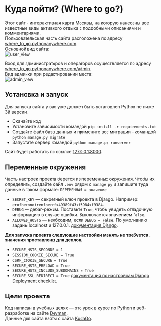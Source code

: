 ﻿# Куда пойти? (Where to go?)

Этот сайт - интерактивная карта Москвы, на которую нанесены все известные виды активного отдыха с подробными описаниями и комментариями.  
Пользовательская часть сайта расположена по адресу [where_to_go.pythonanywhere.com](https://where_to_go.pythonanywhere.com).  
Основной вид сайта:  
![user_view](https://github.com/mulchus/where_to_go/assets/111083714/4f6f4268-45b6-4e1c-b0fa-f45489ddc423)

Вход для администраторов и операторов осуществляется по адресу [where_to_go.pythonanywhere.com/admin](https://where_to_go.pythonanywhere.com/admin).  
Вид админки при редактировании места:  
![admin_view](https://github.com/mulchus/where_to_go/assets/111083714/136fffe9-5d92-42dd-ae42-3008d0998e42)


## Установка и запуск

Для запуска сайта у вас уже должен быть установлен Python не ниже 3й версии. 

- Скачайте код
- Установите зависимости командой `pip install -r requirements.txt`
- Создайте файл базы данных и примените все миграции - командой `python manage.py migrate`
- Запустите сервер командой `python manage.py runserver`

Сайт будет работать по ссылке [127.0.0.1:8000](http://127.0.0.1:8000).  


## Переменные окружения

Часть настроек проекта берётся из переменных окружения. Чтобы их определить, создайте файл `.env` рядом с `manage.py` и запишите туда данные в таком формате: `ПЕРЕМЕННАЯ = значение`:  
- `SECRET_KEY` — секретный ключ проекта в Django. Например: `erofheronoirenfoernfx49389f43xf3984xf9384`.  
- `DEBUG` — дебаг-режим. Поставьте `True`, чтобы увидеть отладочную информацию в случае ошибки. Выключается значением `False`.  
- `ALLOWED_HOSTS` — необходим, если `DEBUG = False`. По умолчанию заданы localhost и 127.0.0.1. [документация Django](https://docs.djangoproject.com/en/3.1/ref/settings/#allowed-hosts).

**Для запуска проекта следующие настройки менять не требуется, значения проставлены для деплоя.**  
- `SECURE_HSTS_SECONDS = 1` 
- `SESSION_COOKIE_SECURE = True`
- `CSRF_COOKIE_SECURE = True`
- `SECURE_HSTS_PRELOAD = True`
- `SECURE_HSTS_INCLUDE_SUBDOMAINS = True`
- `SECURE_SSL_REDIRECT = True`
[документация по настройкам Django Deployment checklist](https://docs.djangoproject.com/en/3.0/howto/deployment/checklist/).


## Цели проекта

Код написан в учебных целях — это урок в курсе по Python и веб-разработке на сайте [Devman](https://dvmn.org).  
Данные для сайта взяты с сайта [KudaGo](https://kudago.com/).
